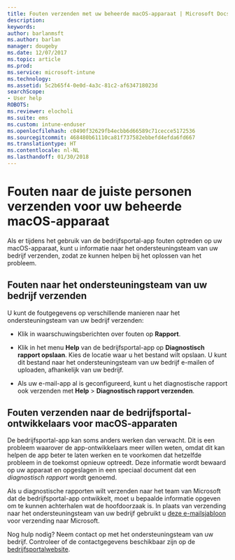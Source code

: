 ```yaml
---
title: Fouten verzenden met uw beheerde macOS-apparaat | Microsoft Docs
description: 
keywords: 
author: barlanmsft
ms.author: barlan
manager: dougeby
ms.date: 12/07/2017
ms.topic: article
ms.prod: 
ms.service: microsoft-intune
ms.technology: 
ms.assetid: 5c2b65f4-0e0d-4a3c-81c2-af634718023d
searchScope:
- User help
ROBOTS: 
ms.reviewer: elocholi
ms.suite: ems
ms.custom: intune-enduser
ms.openlocfilehash: c0490f32629fb4ecbb6d66589c71cecce5172536
ms.sourcegitcommit: 468480b61110ca81f737582ebbefd4efda6fd667
ms.translationtype: HT
ms.contentlocale: nl-NL
ms.lasthandoff: 01/30/2018
---
```

# <a name="submit-errors-to-the-right-people-for-your-managed-macos-device"></a>Fouten naar de juiste personen verzenden voor uw beheerde macOS-apparaat

Als er tijdens het gebruik van de bedrijfsportal-app fouten optreden op uw macOS-apparaat, kunt u informatie naar het ondersteuningsteam van uw bedrijf verzenden, zodat ze kunnen helpen bij het oplossen van het probleem.

## <a name="send-errors-to-your-company-support"></a>Fouten naar het ondersteuningsteam van uw bedrijf verzenden

 U kunt de foutgegevens op verschillende manieren naar het ondersteuningsteam van uw bedrijf verzenden:

-   Klik in waarschuwingsberichten over fouten op **Rapport**.

-   Klik in het menu **Help** van de bedrijfsportal-app op **Diagnostisch rapport opslaan**. Kies de locatie waar u het bestand wilt opslaan. U kunt dit bestand naar het ondersteuningsteam van uw bedrijf e-mailen of uploaden, afhankelijk van uw bedrijf.

- Als uw e-mail-app al is geconfigureerd, kunt u het diagnostische rapport ook verzenden met **Help** > **Diagnostisch rapport verzenden**.

## <a name="send-errors-to-the-company-portal-developers-for-macos-devices"></a>Fouten verzenden naar de bedrijfsportal-ontwikkelaars voor macOS-apparaten

De bedrijfsportal-app kan soms anders werken dan verwacht. Dit is een probleem waarover de app-ontwikkelaars meer willen weten, omdat dit kan helpen de app beter te laten werken en te voorkomen dat hetzelfde probleem in de toekomst opnieuw optreedt. Deze informatie wordt bewaard op uw apparaat en opgeslagen in een speciaal document dat een _diagnostisch rapport_ wordt genoemd.

Als u diagnostische rapporten wilt verzenden naar het team van Microsoft dat de bedrijfsportal-app ontwikkelt, moet u bepaalde informatie opgeven om te kunnen achterhalen wat de hoofdoorzaak is. In plaats van verzending naar het ondersteuningsteam van uw bedrijf gebruikt u <a href="mailto:IntuneCPiOSfeedback@microsoft.com?subject=My Company Portal App Closed Unexpectedly&body=Press and hold, then paste your copied Company Portal app logs here.">deze e-mailsjabloon</a> voor verzending naar Microsoft.

Nog hulp nodig? Neem contact op met het ondersteuningsteam van uw bedrijf. Controleer of de contactgegevens beschikbaar zijn op de [bedrijfsportalwebsite](https://portal.manage.microsoft.com#HelpDeskDialog).
